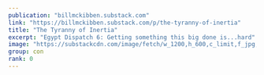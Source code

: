 ```yaml
---
publication: "billmckibben.substack.com"
link: "https://billmckibben.substack.com/p/the-tyranny-of-inertia"
title: "The Tyranny of Inertia"
excerpt: "Egypt Dispatch 6: Getting something this big done is...hard"
image: "https://substackcdn.com/image/fetch/w_1200,h_600,c_limit,f_jpg,q_auto:good,fl_progressive:steep/https%3A%2F%2Fbucketeer-e05bbc84-baa3-437e-9518-adb32be77984.s3.amazonaws.com%2Fpublic%2Fimages%2F785e1c0b-c7fc-4aa7-924a-a5c6eece6513_5100x3614.jpeg"
group: con
rank: 0
---
```


